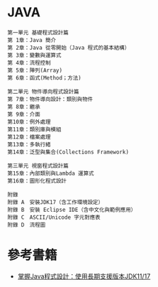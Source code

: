 # JAVA

```
第一單元 基礎程式設計篇
第 1章：Java 簡介
第 2章：Java 從零開始（Java 程式的基本結構）
第 3章：變數與運算式
第 4章：流程控制
第 5章：陣列(Array)
第 6章：函式(Method；方法)

第二單元 物件導向程式設計篇
第 7章：物件導向設計：類別與物件
第 8章：繼承
第 9章：介面
第10章：例外處理
第11章：類別庫與模組
第12章：檔案處理
第13章：多執行緒
第14章：泛型與集合(Collections Framework)

第三單元 視窗程式設計篇
第15章：內部類別與Lambda 運算式
第16章：圖形化程式設計

附錄
附錄 A　安裝JDK17（含工作環境設定）
附錄 B　安裝 Eclipse IDE（含中文化與範例應用）
附錄 C　ASCII/Unicode 字元對應表
附錄 D　流程圖
```
# 參考書籍
- [掌握Java程式設計：使用長期支援版本JDK11/17](https://www.drmaster.com.tw/Bookinfo.asp?BookID=ET32402)
